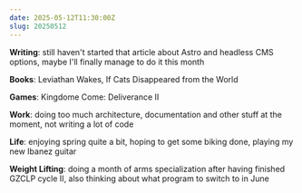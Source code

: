 ```yaml
---
date: 2025-05-12T11:30:00Z
slug: 20250512
---
```


**Writing**: still haven't started that article about Astro and headless CMS options, maybe I'll finally manage to do it this month

**Books**: Leviathan Wakes, If Cats Disappeared from the World

**Games**: Kingdome Come: Deliverance II

**Work**: doing too much architecture, documentation and other stuff at the moment, not writing a lot of code

**Life**: enjoying spring quite a bit, hoping to get some biking done, playing my new Ibanez guitar

**Weight Lifting**: doing a month of arms specialization after having finished GZCLP cycle II, also thinking about what program to switch to in June
